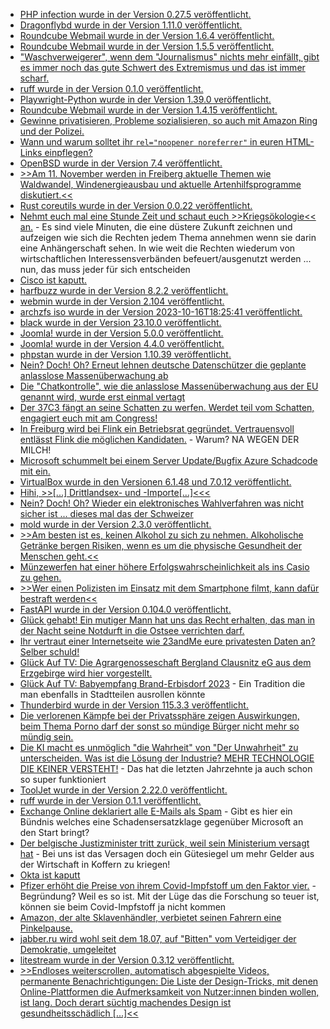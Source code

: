 * [PHP infection wurde in der Version 0.27.5 veröffentlicht.](https://github.com/infection/infection/releases/tag/0.27.5)
* [Dragonflybd wurde in der Version 1.11.0 veröffentlicht.](https://github.com/dragonflydb/dragonfly/releases/tag/v1.11.0)
* [Roundcube Webmail wurde in der Version 1.6.4 veröffentlicht.](https://github.com/roundcube/roundcubemail/releases/tag/1.6.4)
* [Roundcube Webmail wurde in der Version 1.5.5 veröffentlicht.](https://github.com/roundcube/roundcubemail/releases/tag/1.5.5)
* ["Waschverweigerer", wenn dem "Journalismus" nichts mehr einfällt, gibt es immer noch das gute Schwert des Extremismus und das ist immer scharf.](http://blog.fefe.de/?ts=9bd34907)
* [ruff wurde in der Version 0.1.0 veröffentlicht.](https://github.com/astral-sh/ruff/releases/tag/v0.1.0)
* [Playwright-Python wurde in der Version 1.39.0 veröffentlicht.](https://github.com/microsoft/playwright-python/releases/tag/v1.39.0)
* [Roundcube Webmail wurde in der Version 1.4.15 veröffentlicht.](https://github.com/roundcube/roundcubemail/releases/tag/1.4.15)
* [Gewinne privatisieren, Probleme sozialisieren, so auch mit Amazon Ring und der Polizei.](https://netzpolitik.org/2023/amazon-ring-nachbarschaftsmeldungen-landen-in-den-usa-direkt-bei-der-polizei/)
* [Wann und warum solltet ihr `rel="noopener noreferrer"` in euren HTML-Links einpflegen?](https://www.freecodecamp.org/news/what-is-tabnabbing/)
* [OpenBSD wurde in der Version 7.4 veröffentlicht.](https://lwn.net/Articles/947927/)
* [>>Am 11. November werden in Freiberg aktuelle Themen wie Waldwandel, Windenergieausbau und aktuelle Artenhilfsprogramme diskutiert.<<](https://sachsen.nabu.de/news/2023/34059.html)
* [Rust coreutils wurde in der Version 0.0.22 veröffentlicht.](https://github.com/uutils/coreutils/releases/tag/0.0.22)
* [Nehmt euch mal eine Stunde Zeit und schaut euch >>Kriegsökologie<< an.](https://media.ccc.de/v/camp2023-57121-kriegsoekologie#t=1895) - Es sind viele Minuten, die eine düstere Zukunft zeichnen und aufzeigen wie sich die Rechten jedem Thema annehmen wenn sie darin eine Anhängerschaft sehen. In wie weit die Rechten wiederum von wirtschaftlichen Interessensverbänden befeuert/ausgenutzt werden ... nun, das muss jeder für sich entscheiden
* [Cisco ist kaputt.](http://blog.fefe.de/?ts=9bd09bec)
* [harfbuzz wurde in der Version 8.2.2 veröffentlicht.](https://github.com/harfbuzz/harfbuzz/releases/tag/8.2.2)
* [webmin wurde in der Version 2.104 veröffentlicht.](https://github.com/webmin/webmin/releases/tag/2.104)
* [archzfs iso wurde in der Version 2023-10-16T18:25:41 veröffentlicht.](https://archzfs.leibelt.de/)
* [black wurde in der Version 23.10.0 veröffentlicht.](https://github.com/psf/black/releases/tag/23.10.0)
* [Joomla! wurde in der Version 5.0.0 veröffentlicht.](https://github.com/joomla/joomla-cms/releases/tag/5.0.0)
* [Joomla! wurde in der Version 4.4.0 veröffentlicht.](https://github.com/joomla/joomla-cms/releases/tag/4.4.0)
* [phpstan wurde in der Version 1.10.39 veröffentlicht.](https://github.com/phpstan/phpstan/releases/tag/1.10.39)
* [Nein? Doch! Oh? Erneut lehnen deutsche Datenschützer die geplante anlasslose Massenüberwachung ab](https://netzpolitik.org/2023/anlasslose-massenueberwachung-deutsche-datenschutzkonferenz-lehnt-chatkontrolle-rundweg-ab/)
* [Die "Chatkontrolle", wie die anlasslose Massenüberwachung aus der EU genannt wird, wurde erst einmal vertagt](https://www.patrick-breyer.de/chatkontrolle-vertagt-riesenerfolg-bei-verteidigung-des-digitalen-briefgeheimnisses/)
* [Der 37C3 fängt an seine Schatten zu werfen. Werdet teil vom Schatten, engagiert euch mit am Congress!](https://www.ccc.de/de/updates/2023/37C3-CfP)
* [In Freiburg wird bei Flink ein Betriebsrat gegründet. Vertrauensvoll entlässt Flink die möglichen Kandidaten.](https://netzpolitik.org/2023/kurz-vor-betriebsratswahl-flink-entlaesst-freiburger-fahrerinnen/) - Warum? NA WEGEN DER MILCH!
* [Microsoft schummelt bei einem Server Update/Bugfix Azure Schadcode mit ein.](https://www.borncity.com/blog/2023/10/18/windows-server-2022-update-kb5031364-installiert-azure-arc-setup/)
* [VirtualBox wurde in den Versionen 6.1.48 und 7.0.12 veröffentlicht.](https://www.borncity.com/blog/2023/10/18/virtualbox-7-0-12-und-6-1-48-freigegeben/)
* [Hihi, >>[...] Drittlandsex- und -Importe[...]<<<](https://claudiasteimann.de/2023/10/17/grossbritannien-hat-seine-handelsstatistik-veroeffentlicht/)
* [Nein? Doch! Oh? Wieder ein elektronisches Wahlverfahren was nicht sicher ist ... dieses mal das der Schweizer](https://www.schneier.com/blog/archives/2023/10/security-vulnerability-of-switzerlands-e-voting-system.html)
* [mold wurde in der Version 2.3.0 veröffentlicht.](https://github.com/rui314/mold/releases/tag/v2.3.0)
* [>>Am besten ist es, keinen Alkohol zu sich zu nehmen. Alkoholische Getränke bergen Risiken, wenn es um die physische Gesundheit der Menschen geht.<<](http://blog.fefe.de/?ts=9bd174e7)
* [Münzewerfen hat einer höhere Erfolgswahrscheinlichkeit als ins Casio zu gehen.](https://www.schneier.com/blog/archives/2023/10/coin-flips-are-biased.html)
* [>>Wer einen Polizisten im Einsatz mit dem Smartphone filmt, kann dafür bestraft werden<<](http://blog.fefe.de/?ts=9bd1176b)
* [FastAPI wurde in der Version 0.104.0 veröffentlicht.](https://github.com/tiangolo/fastapi/releases/tag/0.104.0)
* [Glück gehabt! Ein mutiger Mann hat uns das Recht erhalten, das man in der Nacht seine Notdurft in die Ostsee verrichten darf.](http://blog.fefe.de/?ts=9bce97fa)
* [Ihr vertraut einer Internetseite wie 23andMe eure privatesten Daten an? Selber schuld!](https://www.bleepingcomputer.com/news/security/hacker-leaks-millions-of-new-23andme-genetic-data-profiles/)
* [Glück Auf TV: Die Agrargenosseschaft Bergland Clausnitz eG aus dem Erzgebirge wird hier vorgestellt.](https://www.youtube.com/watch?v=ipTMeCDGpSQ)
* [Glück Auf TV: Babyempfang Brand-Erbisdorf 2023](https://www.youtube.com/watch?v=-kzTQES0Xh8) - Ein Tradition die man ebenfalls in Stadtteilen ausrollen könnte
* [Thunderbird wurde in der Version 115.3.3 veröffentlicht.](https://www.borncity.com/blog/2023/10/19/thunderbird-115-3-3/)
* [Die verlorenen Kämpfe bei der Privatssphäre zeigen Auswirkungen, beim Thema Porno darf der sonst so mündige Bürger nicht mehr so mündig sein.](https://netzpolitik.org/2023/medienaufsicht-internet-provider-sollen-pornhub-in-deutschland-sperren/)
* [Die KI macht es unmöglich "die Wahrheit" von "Der Unwahrheit" zu unterscheiden. Was ist die Lösung der Industrie? MEHR TECHNOLOGIE DIE KEINER VERSTEHT!](https://netzpolitik.org/2023/kuenstliche-intelligenz-mit-wasserzeichen-gegen-die-babylonische-verwirrung/) - Das hat die letzten Jahrzehnte ja auch schon so super funktioniert
* [ToolJet wurde in der Version 2.22.0 veröffentlicht.](https://github.com/ToolJet/ToolJet/releases/tag/v2.22.0)
* [ruff wurde in der Version 0.1.1 veröffentlicht.](https://github.com/astral-sh/ruff/releases/tag/v0.1.1)
* [Exchange Online deklariert alle E-Mails als Spam](http://blog.fefe.de/?ts=9bce39de) - Gibt es hier ein Bündnis welches eine Schadensersatzklage gegenüber Microsoft an den Start bringt?
* [Der belgische Justizminister tritt zurück, weil sein Ministerium versagt hat](https://blog.fefe.de/?ts=9bcd769e) - Bei uns ist das Versagen doch ein Gütesiegel um mehr Gelder aus der Wirtschaft in Koffern zu kriegen!
* [Okta ist kaputt](https://blog.fefe.de/?ts=9bcd85f0)
* [Pfizer erhöht die Preise von ihrem Covid-Impfstoff um den Faktor vier.](https://blog.fefe.de/?ts=9bcc0e4b) - Begründung? Weil es so ist. Mit der Lüge das die Forschung so teuer ist, können sie beim Covid-Impfstoff ja nicht kommen
* [Amazon, der alte Sklavenhändler, verbietet seinen Fahrern eine Pinkelpause.](https://blog.fefe.de/?ts=9bcc02f4)
* [jabber.ru wird wohl seit dem 18.07, auf "Bitten" vom Verteidiger der Demokratie, umgeleitet](https://blog.fefe.de/?ts=9bcc63d0)
* [litestream wurde in der Version 0.3.12 veröffentlicht.](https://github.com/benbjohnson/litestream/releases/tag/v0.3.12)
* [>>Endloses weiterscrollen, automatisch abgespielte Videos, permanente Benachrichtigungen: Die Liste der Design-Tricks, mit denen Online-Plattformen die Aufmerksamkeit von Nutzer:innen binden wollen, ist lang. Doch derart süchtig machendes Design ist gesundheitsschädlich [...]<<](https://netzpolitik.org/2023/autoplay-infinite-scrolling-co-suechtig-machende-designs/)
